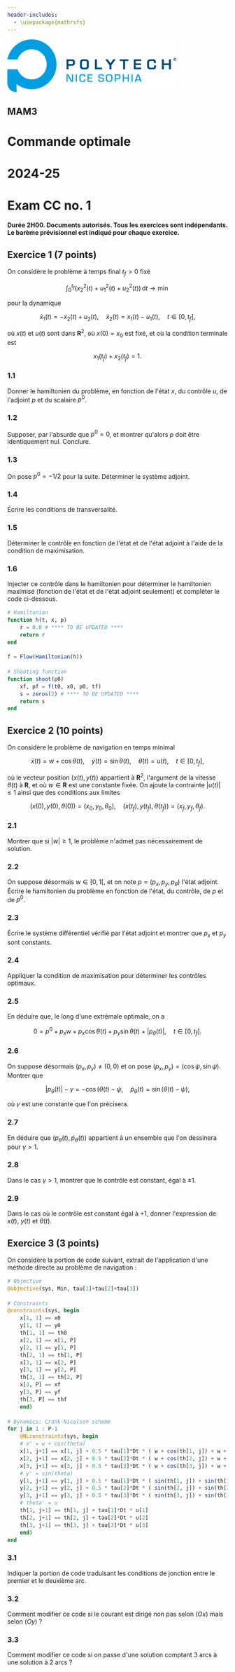 ```yaml
---
header-includes:
  - \usepackage{mathrsfs}
---
```

![PNS](https://raw.githubusercontent.com/pns-mam/mi1/master/logo-pns.png)

## MAM3

# Commande optimale
# 2024-25
# Exam CC no. 1

**Durée 2H00. Documents autorisés. Tous les exercices sont indépendants.
Le barème prévisionnel est indiqué pour chaque exercice.**


## Exercice 1 (7 points)

On considère le problème à temps final $t_f > 0$ fixé

$$ \int_0^{t_f} (x_2^2(t)+u_1^2(t)+u_2^2(t))\,\mathrm{d}t \to \min $$

pour la dynamique

$$ \dot{x}_1(t) =-x_2(t)+u_2(t),\quad
   \dot{x}_2(t) = x_1(t)-u_1(t),\quad t \in [0,t_f], $$ 
   
où $x(t)$ et $u(t)$ sont dans $\mathbf{R}^2$, où $x(0)=x_0$ est fixé, et où la condition terminale est

$$ x_1(t_f) + x_2(t_f) = 1. $$

### 1.1

Donner le hamiltonien du problème, en fonction de l'état $x$, du contrôle $u$, de l'adjoint $p$ et du scalaire $p^0$.

### 1.2

Supposer, par l'absurde que $p^0 = 0$, et montrer qu'alors $p$ doit être identiquement nul. Conclure.

### 1.3

On pose $p^0 =-1/2$ pour la suite. Déterminer le système adjoint.

### 1.4
Écrire les conditions de transversalité.

### 1.5

Déterminer le contrôle en fonction de l'état et de l'état adjoint à l'aide de la condition de maximisation.

### 1.6

Injecter ce contrôle dans le hamiltonien pour déterminer le hamiltonien maximisé (fonction de l'état et de l'état adjoint seulement) et compléter le code ci-dessous.

```julia
# Hamiltonian
function h(t, x, p)
    r = 0.0 # **** TO BE UPDATED ****
    return r
end

f = Flow(Hamiltonian(h))

# Shooting function
function shoot(p0)
    xf, pf = f(t0, x0, p0, tf)
    s = zeros(2) # **** TO BE UPDATED ****
    return s
end
```

## Exercice 2 (10 points)

On considère le problème de navigation en temps minimal 

$$ \dot{x}(t)=w+\cos\theta(t),\quad
   \dot{y}(t)=\sin\theta(t),\quad
   \dot{\theta}(t)=u(t),\quad t \in [0,t_f], $$
   
où le vecteur position $(x(t),y(t))$ appartient à $\mathbf{R}^2$, l'argument de la
vitesse $\theta(t)$ à $\mathbf{R}$, et où $w \in \mathbf{R}$ est une constante fixée.
On ajoute la contrainte $|u(t)| \leq 1$ ainsi que des conditions aux limites

$$(x(0),y(0),\theta(0)) = (x_0,y_0,\theta_0),\quad
   (x(t_f),y(t_f),\theta(t_f)) = (x_f,y_f,\theta_f). $$
   
### 2.1

Montrer que si $|w| \geq 1$, le problème n'admet pas nécessairement
de solution.

### 2.2

On suppose désormais $w \in [0,1[$, et on note $p=(p_x,p_y,p_\theta)$ l'état adjoint. Écrire le hamiltonien du problème en fonction de l'état, du contrôle, de $p$ et de $p^0$.

### 2.3

Écrire le système différentiel vérifié par l'état adjoint et montrer que $p_x$ et $p_y$ sont constants.

### 2.4

Appliquer la condition de maximisation pour déterminer les contrôles optimaux.

### 2.5

En déduire que, le long d'une extrémale optimale, on a

$$ 0 = p^0+p_x w+p_x\cos\theta(t)+p_y\sin\theta(t)+|p_\theta(t)|,\quad t \in [0,t_f]. $$ 

### 2.6

On suppose désormais $(p_x,p_y) \neq (0,0)$ et on pose $(p_x,p_y)=(\cos\psi,\sin\psi)$. Montrer que

$$ |p_\theta(t)|-\gamma =-\cos(\theta(t)-\psi,\quad \dot{p}_\theta(t) = \sin(\theta(t)-\psi), $$

où $\gamma$ est une constante que l'on précisera.

### 2.7

En déduire que $(p_\theta(t),\dot{p}_\theta(t))$ appartient à un
ensemble que l'on dessinera pour $\gamma > 1$.

### 2.8

Dans le cas $\gamma > 1$, montrer que le contrôle est constant, égal à $\pm 1$.

### 2.9

Dans le cas où le contrôle est constant égal à $+1$, donner
l'expression de $x(t)$, $y(t)$ et $\theta(t)$.

## Exercice 3 (3 points)

On considère la portion de code suivant, extrait de l'application d'une méthode directe au problème de navigation :

```julia
# Objective
@objective(sys, Min, tau[1]+tau[2]+tau[3])

# Constraints 
@constraints(sys, begin
    x[1, 1] == x0
    y[1, 1] == y0
    th[1, 1] == th0
    x[2, 1] == x[1, P]
    y[2, 1] == y[1, P]
    th[2, 1] == th[1, P]
    x[3, 1] == x[2, P]
    y[3, 1] == y[2, P]
    th[3, 1] == th[2, P]
    x[3, P] == xf
    y[3, P] == yf
    th[3, P] == thf
    end)

# Dynamics: Crank-Nicolson scheme
for j in 1 : P-1
    @NLconstraints(sys, begin
    # x' = w + cos(theta)
    x[1, j+1] == x[1, j] + 0.5 * tau[1]*Dt * ( w + cos(th[1, j]) + w + cos(th[1, j+1]) )
    x[2, j+1] == x[2, j] + 0.5 * tau[2]*Dt * ( w + cos(th[2, j]) + w + cos(th[2, j+1]) )
    x[3, j+1] == x[3, j] + 0.5 * tau[3]*Dt * ( w + cos(th[3, j]) + w + cos(th[3, j+1]) )
    # y' = sin(theta) 
    y[1, j+1] == y[1, j] + 0.5 * tau[1]*Dt * ( sin(th[1, j]) + sin(th[1, j+1]) )
    y[2, j+1] == y[2, j] + 0.5 * tau[2]*Dt * ( sin(th[2, j]) + sin(th[2, j+1]) )
    y[3, j+1] == y[3, j] + 0.5 * tau[3]*Dt * ( sin(th[3, j]) + sin(th[3, j+1]) )
    # theta' = u
    th[1, j+1] == th[1, j] + tau[1]*Dt * u[1]
    th[2, j+1] == th[2, j] + tau[2]*Dt * u[2]
    th[3, j+1] == th[3, j] + tau[3]*Dt * u[3]
    end)
end
```

### 3.1

Indiquer la portion de code traduisant les conditions de jonction entre le premier et le deuxième arc.

### 3.2

Comment modifier ce code si le courant est dirigé non pas selon $(Ox)$ mais selon $(Oy)$ ? 

### 3.3

Comment modifier ce code si on passe d'une solution comptant $3$ arcs à une solution à $2$ arcs ? 
